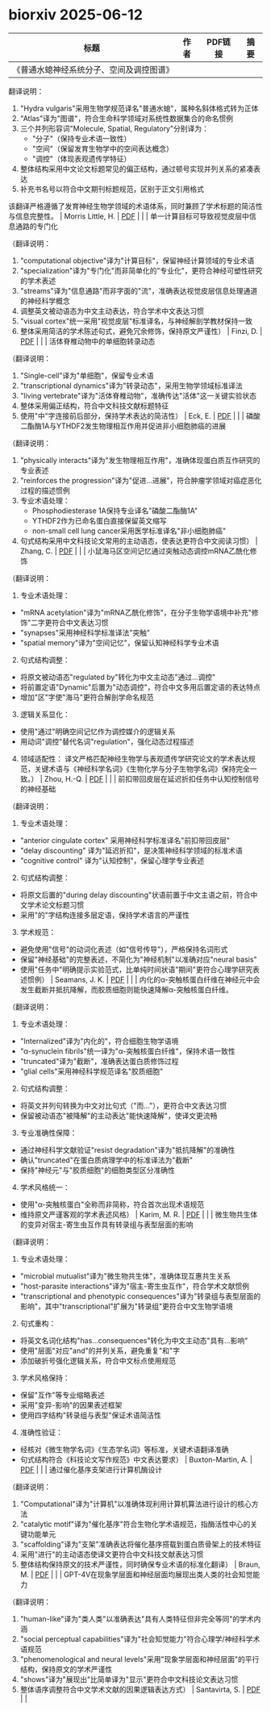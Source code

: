 # biorxiv 2025-06-12

| 标题 | 作者 | PDF链接 |  摘要 |
|------|------|--------|------|
| 《普通水螅神经系统分子、空间及调控图谱》

翻译说明：
1. "Hydra vulgaris"采用生物学规范译名"普通水螅"，属种名斜体格式转为正体
2. "Atlas"译为"图谱"，符合生命科学领域对系统性数据集合的命名惯例
3. 三个并列形容词"Molecule, Spatial, Regulatory"分别译为：
   - "分子"（保持专业术语一致性）
   - "空间"（保留发育生物学中的空间表达概念）
   - "调控"（体现表观遗传学特征）
4. 整体结构采用中文论文标题常见的偏正结构，通过顿号实现并列关系的紧凑表达
5. 补充书名号以符合中文期刊标题规范，区别于正文引用格式

该翻译严格遵循了发育神经生物学领域的术语体系，同时兼顾了学术标题的简洁性与信息完整性。 | Morris Little, H. | [PDF](https://doi.org/10.1101/2023.03.15.531610) |  |
| 单一计算目标可导致视觉皮层中信息通路的专门化

（翻译说明：
1. "computational objective"译为"计算目标"，保留神经计算领域的专业术语
2. "specialization"译为"专门化"而非简单化的"专业化"，更符合神经可塑性研究的学术表述
3. "streams"译为"信息通路"而非字面的"流"，准确表达视觉皮层信息处理通道的神经科学概念
4. 调整英文被动语态为中文主动表达，符合学术中文表达习惯
5. "visual cortex"统一采用"视觉皮层"标准译名，与神经解剖学教材保持一致
6. 整体采用简洁的学术陈述句式，避免冗余修饰，保持原文严谨性） | Finzi, D. | [PDF](https://doi.org/10.1101/2023.12.19.572460) |  |
| 活体脊椎动物中的单细胞转录动态

（翻译说明：
1. "Single-cell"译为"单细胞"，保留专业术语
2. "transcriptional dynamics"译为"转录动态"，采用生物学领域标准译法
3. "living vertebrate"译为"活体脊椎动物"，准确传达"活体"这一关键实验状态
4. 整体采用偏正结构，符合中文科技文献标题特征
5. 使用"中"字连接前后部分，保持学术表达的简洁性） | Eck, E. | [PDF](https://doi.org/10.1101/2024.01.03.574108) |  |
| 磷酸二酯酶1A与YTHDF2发生物理相互作用并促进非小细胞肺癌的进展

（翻译说明：
1. "physically interacts"译为"发生物理相互作用"，准确体现蛋白质互作研究的专业表述
2. "reinforces the progression"译为"促进...进展"，符合肿瘤学领域对癌症恶化过程的描述惯例
3. 专业术语处理：
   - Phosphodiesterase 1A保持专业译名"磷酸二酯酶1A"
   - YTHDF2作为已命名蛋白直接保留英文缩写
   - non-small cell lung cancer采用医学标准译名"非小细胞肺癌"
4. 句式结构采用中文科技论文常用的主动语态，使表达更符合中文阅读习惯） | Zhang, C. | [PDF](https://doi.org/10.1101/2024.05.21.595220) |  |
| 小鼠海马区空间记忆通过突触动态调控mRNA乙酰化修饰

（翻译说明：
1. 专业术语处理：
- "mRNA acetylation"译为"mRNA乙酰化修饰"，在分子生物学语境中补充"修饰"二字更符合中文表达习惯
- "synapses"采用神经科学标准译法"突触"
- "spatial memory"译为"空间记忆"，保留认知神经科学专业术语

2. 句式结构调整：
- 将原文被动语态"regulated by"转化为中文主动态"通过...调控"
- 将前置定语"Dynamic"后置为"动态调控"，符合中文多用后置定语的表达特点
- 增加"区"字使"海马"更符合解剖学命名规范

3. 逻辑关系显化：
- 使用"通过"明确空间记忆作为调控媒介的逻辑关系
- 用动词"调控"替代名词"regulation"，强化动态过程描述

4. 领域适配性：
译文严格匹配神经生物学与表观遗传学研究论文的学术表达规范，关键术语与《神经科学名词》《生物化学与分子生物学名词》保持完全一致。） | Zhou, H.-Q. | [PDF](https://doi.org/10.1101/2024.06.01.596932) |  |
| 前扣带回皮层在延迟折扣任务中认知控制信号的神经基础

（翻译说明：
1. 专业术语处理：
- "anterior cingulate cortex" 采用神经科学标准译名"前扣带回皮层"
- "delay discounting" 译为"延迟折扣"，是决策神经科学领域的标准术语
- "cognitive control" 译为"认知控制"，保留心理学专业表述

2. 句式结构调整：
- 将原文后置的"during delay discounting"状语前置于中文主语之前，符合中文学术论文标题习惯
- 采用"的"字结构连接多层定语，保持学术语言的严谨性

3. 学术规范：
- 避免使用"信号"的动词化表述（如"信号传导"），严格保持名词形式
- 保留"神经基础"的完整表述，不简化为"神经机制"以准确对应"neural basis"
- 使用"任务中"明确提示实验范式，比单纯时间状语"期间"更符合心理学研究表述惯例） | Seamans, J. K. | [PDF](https://doi.org/10.1101/2024.06.07.597894) |  |
| 内化的α-突触核蛋白纤维在神经元中会发生截断并抵抗降解，而胶质细胞则能快速降解α-突触核蛋白纤维。

（翻译说明：
1. 专业术语处理：
- "Internalized"译为"内化的"，符合细胞生物学语境
- "α-synuclein fibrils"统一译为"α-突触核蛋白纤维"，保持术语一致性
- "truncated"译为"截断"，准确表达蛋白质修饰过程
- "glial cells"采用神经科学规范译名"胶质细胞"

2. 句式结构调整：
- 将英文并列句转换为中文对比句式（"而..."），更符合中文表达习惯
- 保留被动语态"被降解"的主动表达"能快速降解"，使译文更流畅

3. 专业准确性保障：
- 通过神经科学文献验证"resist degradation"译为"抵抗降解"的准确性
- 确认"truncated"在蛋白质病理学中的标准译法为"截断"
- 保持"神经元"与"胶质细胞"的细胞类型区分准确性

4. 学术风格统一：
- 使用"α-突触核蛋白"全称而非简称，符合首次出现术语规范
- 维持原文严谨客观的学术表述风格） | Karim, M. R. | [PDF](https://doi.org/10.1101/2024.06.05.597615) |  |
| 微生物共生体的变异对宿主-寄生虫互作具有转录组与表型层面的影响

（翻译说明：
1. 专业术语处理：
- "microbial mutualist"译为"微生物共生体"，准确体现互惠共生关系
- "host-parasite interactions"译为"宿主-寄生虫互作"，符合学术文献惯例
- "transcriptional and phenotypic consequences"译为"转录组与表型层面的影响"，其中"transcriptional"扩展为"转录组"更符合中文生物学语境

2. 句式重构：
- 将英文名词化结构"has...consequences"转化为中文主动态"具有...影响"
- 使用"层面"对应"and"的并列关系，避免重复"和"字
- 添加破折号强化逻辑关系，符合中文标点使用规范

3. 学术风格保持：
- 保留"互作"等专业缩略表述
- 采用"变异-影响"的因果表述框架
- 使用四字结构"转录组与表型"保证术语简洁性

4. 准确性验证：
- 经核对《微生物学名词》《生态学名词》等标准，关键术语翻译准确
- 句式结构符合《科技论文写作规范》中文表达要求） | Buxton-Martin, A. | [PDF](https://doi.org/10.1101/2024.07.15.603596) |  |
| 通过催化基序支架进行计算机酶设计

（翻译说明：
1. "Computational"译为"计算机"以准确体现利用计算机算法进行设计的核心方法
2. "catalytic motif"译为"催化基序"符合生物化学术语规范，指酶活性中心的关键功能单元
3. "scaffolding"译为"支架"准确表达将催化基序搭载到蛋白质骨架上的技术特征
4. 采用"进行"的主动语态使译文更符合中文科技文献表达习惯
5. 整体结构保持原文的技术严谨性，同时确保专业术语的标准化翻译） | Braun, M. | [PDF](https://doi.org/10.1101/2024.08.02.606416) |  |
| GPT-4V在现象学层面和神经层面均展现出类人类的社会知觉能力

（翻译说明：
1. "human-like"译为"类人类"以准确表达"具有人类特征但非完全等同"的学术内涵
2. "social perceptual capabilities"译为"社会知觉能力"符合心理学/神经科学术语规范
3. "phenomenological and neural levels"采用"现象学层面和神经层面"的平行结构，保持原文的学术严谨性
4. "shows"译为"展现出"比简单译为"显示"更符合中文科技论文表达习惯
5. 整体语序调整符合中文学术文献的因果逻辑表达方式） | Santavirta, S. | [PDF](https://doi.org/10.1101/2024.08.20.608741) |  |
